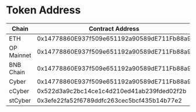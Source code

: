 # Token Address

| Chain      | Contract Address                           |
| ---------- | ------------------------------------------ |
| ETH        | 0x14778860E937f509e651192a90589dE711Fb88a9 |
| OP Mainnet | 0x14778860E937f509e651192a90589dE711Fb88a9 |
| BNB Chain  | 0x14778860E937f509e651192a90589dE711Fb88a9 |
| Cyber      | 0x14778860E937f509e651192a90589dE711Fb88a9 |
| cCyber      | 0x522d3a9c2bc14ce1c4d210ed41ab239fded02f2b |
| stCyber      | 0x3efe22fa52f6789ddfc263cec5bcf435b14b77e2 |
